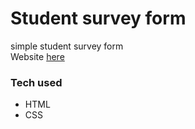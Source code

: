 # Student survey form
simple student survey form <br/>
Website [here]( )
### Tech used
- HTML
- CSS
